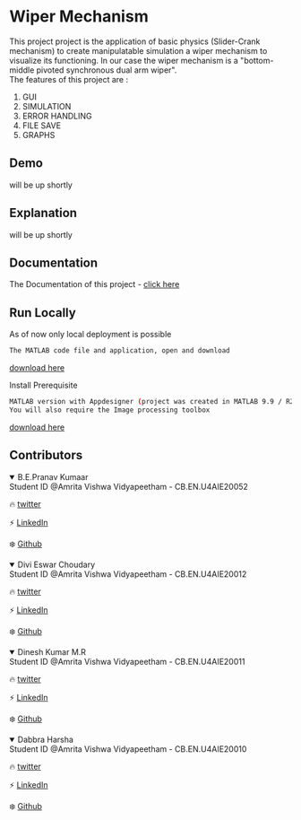 
# Wiper Mechanism

This project project is the application of basic physics (Slider-Crank mechanism) 
to create manipulatable simulation a wiper mechanism to visualize 
its functioning. In our case the wiper mechanism 
is a "bottom-middle pivoted synchronous dual arm wiper".  
The features of this project are :
1. GUI
2. SIMULATION
3. ERROR HANDLING
4. FILE SAVE
5. GRAPHS

## Demo

will be up shortly

## Explanation

will be up shortly

## Documentation

The Documentation of this project - [click here](https://github.com/genpranav/Wiper-Mechanism/blob/main/Wiper_Mechanism.pdf)

  
## Run Locally

As of now only local deployment is possible

```bash
The MATLAB code file and application, open and download
```
[download here](https://github.com/genpranav/Wiper-Mechanism/blob/main/Wiper_Mechanism.mlapp)

Install Prerequisite

```bash
MATLAB version with Appdesigner (project was created in MATLAB 9.9 / R2020b)
You will also require the Image processing toolbox
```
[download here](https://in.mathworks.com/downloads/web_downloads/)

  
## Contributors

<details open>
<summary>B.E.Pranav Kumaar</summary>
Student ID @Amrita Vishwa Vidyapeetham - CB.EN.U4AIE20052

:fire: [twitter](https://twitter.com/bepranavkumaar1)

:zap: [LinkedIn](https://www.linkedin.com/in/pranav-kumaar/)

:snowflake: [Github](https://github.com/genpranav)

</details>

<details open>
<summary>Divi Eswar Choudary</summary>
Student ID @Amrita Vishwa Vidyapeetham - CB.EN.U4AIE20012

:fire: [twitter](https://twitter.com/eswar_divi)

:zap: [LinkedIn]()

:snowflake: [Github]()

</details>

<details open>
<summary>Dinesh Kumar M.R</summary>
Student ID @Amrita Vishwa Vidyapeetham - CB.EN.U4AIE20011

:fire: [twitter](https://twitter.com/dinesh_cr_07)

:zap: [LinkedIn]()

:snowflake: [Github]()
</details>

<details open>
<summary>Dabbra Harsha</summary>
Student ID @Amrita Vishwa Vidyapeetham - CB.EN.U4AIE20010

:fire: [twitter]()

:zap: [LinkedIn]()

:snowflake: [Github]()
</details>



  